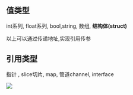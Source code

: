## 值类型

int系列, float系列, bool,string, 数组, **结构体(struct)**

以上可以通过传递地址,实现引用传参

## 引用类型

指针 , slice切片, map, 管道channel, interface



![](https://ws1.sinaimg.cn/large/006tKfTcly1g185o599gwj318q0mk75x.jpg)

